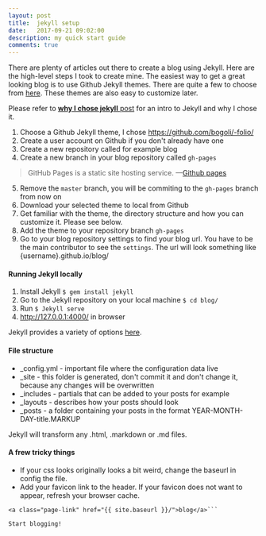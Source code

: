 ```yaml
---
layout: post
title:  jekyll setup
date:   2017-09-21 09:02:00
description: my quick start guide
comments: true
---
```

There are plenty of articles out there to create a blog using Jekyll. Here are the high-level steps I took to create mine. The easiest way to get a great looking blog is to use Github Jekyll themes. There are quite a few to choose from <a href="https://github.com/jekyll/jekyll/wiki/themes">here</a>. These themes are also easy to customize later. 

Please refer to <a href="https://annelledejager.github.io/blog/2017/09/20/whyjekyll.html"><b>why I chose jekyll</b> post</a> for an intro to Jekyll and why I chose it.

1. Choose a Github Jekyll theme, I chose https://github.com/bogoli/-folio/
2. Create a user account on Github if you don't already have one
3. Create a new repository called for example blog
4. Create a new branch in your blog repository called `gh-pages`

<blockquote>
	GitHub Pages is a static site hosting service.
		—<a href="https://help.github.com/articles/what-is-github-pages/">Github pages</a> 
</blockquote>

5. Remove the `master` branch, you will be commiting to the `gh-pages` branch from now on
6. Download your selected theme to local from Github
7. Get familiar with the theme, the directory structure and how you can customize it. Please see below.
8. Add the theme to your repository branch `gh-pages`
9. Go to your blog repository settings to find your blog url. You have to be the main contributor to see the `settings`. The url will look something like {username}.github.io/blog/

#### Running Jekyll locally
1. Install Jekyll `$ gem install jekyll`
2. Go to the Jekyll repository on your local machine `$ cd blog/`
3. Run `$ Jekyll serve`
3. http://127.0.0.1:4000/ in browser 

Jekyll provides a variety of options <a href="http://jekyllrb.com/docs/usage/">here</a>.

#### File structure

<ul>
	<li>_config.yml - important file where the configuration data live</li>
	<li>_site - this folder is generated, don't commit it and don't change it, because any changes will be overwritten</li>
	<li>_includes - partials that can be added to your posts for example</li>
	<li>_layouts - describes how your posts should look</li>
	<li>_posts - a folder containing your posts in the format YEAR-MONTH-DAY-title.MARKUP</li>
</ul>

Jekyll will transform any .html, .markdown or .md files.

#### A frew tricky things
- If your css looks originally looks a bit weird, change the baseurl in config the file.
- Add your favicon link to the header.  If your favicon does not want to appear, refresh your browser cache. 
```<!-- {{ site.title }} instead of blog -->
<a class="page-link" href="{{ site.baseurl }}/">blog</a>```

Start blogging! 
